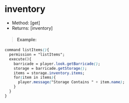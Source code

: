 # inventory

* Method: \[get\]
* Returns: \[inventory\]

> #### Example:

```css
command listItems(){
  permission = "listItems";
  execute(){
    barricade = player.look.getBarricade();
    storage = barricade.getStorage();
    items = storage.inventory.items;
    for(item in items){
      player.message("Storage Contains " + item.name);
    }
  }
}
```

